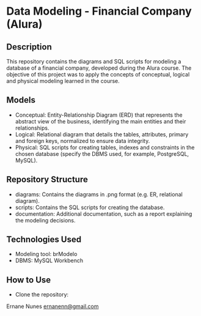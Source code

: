 # Data Modeling - Financial Company (Alura)

## Description
This repository contains the diagrams and SQL scripts for modeling a database of a financial company, developed during the Alura course. The objective of this project was to apply the concepts of conceptual, logical and physical modeling learned in the course.

## Models
* Conceptual: Entity-Relationship Diagram (ERD) that represents the abstract view of the business, identifying the main entities and their relationships.
* Logical: Relational diagram that details the tables, attributes, primary and foreign keys, normalized to ensure data integrity.
* Physical: SQL scripts for creating tables, indexes and constraints in the chosen database (specify the DBMS used, for example, PostgreSQL, MySQL).

## Repository Structure
* diagrams: Contains the diagrams in .png format (e.g. ER, relational diagram).
* scripts: Contains the SQL scripts for creating the database.
* documentation: Additional documentation, such as a report explaining the modeling decisions.

## Technologies Used
* Modeling tool: brModelo
* DBMS: MySQL Workbench

## How to Use
* Clone the repository:

Ernane Nunes
ernanenn@gmail.com
